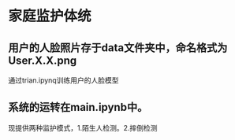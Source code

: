 # 家庭监护体统
## 用户的人脸照片存于data文件夹中，命名格式为User.X.X.png
通过trian.ipynq训练用户的人脸模型
## 系统的运转在main.ipynb中。
现提供两种监护模式，1.陌生人检测。2.摔倒检测
